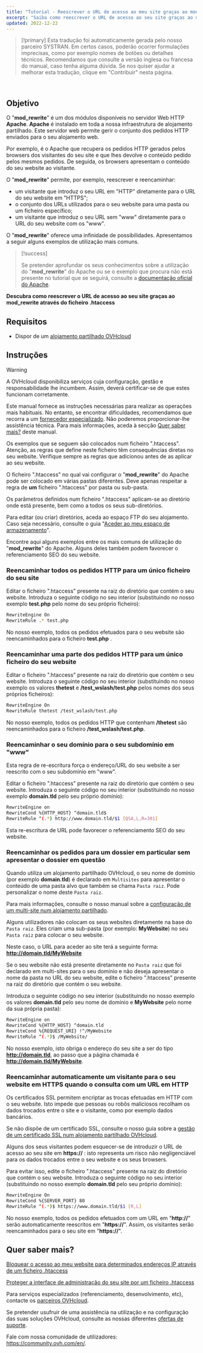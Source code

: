 ```yaml
---
title: "Tutorial - Reescrever o URL de acesso ao meu site graças ao mod_rewrite através do ficheiro .htaccess"
excerpt: "Saiba como reescrever o URL de acesso ao seu site graças ao mod_rewrite através do ficheiro .htaccess"
updated: 2022-12-22
---
```


> [!primary]
> Esta tradução foi automaticamente gerada pelo nosso parceiro SYSTRAN. Em certos casos, poderão ocorrer formulações imprecisas, como por exemplo nomes de botões ou detalhes técnicos. Recomendamos que consulte a versão inglesa ou francesa do manual, caso tenha alguma dúvida. Se nos quiser ajudar a melhorar esta tradução, clique em "Contribuir" nesta página.
>

  
## Objetivo

O "**mod_rewrite**" é um dos módulos disponíveis no servidor Web HTTP **Apache**. **Apache** é instalado em toda a nossa infraestrutura de alojamento partilhado. Este servidor web permite gerir o conjunto dos pedidos HTTP enviados para o seu alojamento web.

Por exemplo, é o Apache que recupera os pedidos HTTP gerados pelos browsers dos visitantes do seu site e que lhes devolve o conteúdo pedido pelos mesmos pedidos. De seguida, os browsers apresentam o conteúdo do seu website ao visitante.

O "**mod_rewrite**" permite, por exemplo, reescrever e reencaminhar:

- um visitante que introduz o seu URL em "HTTP" diretamente para o URL do seu website em "HTTPS";
- o conjunto dos URLs utilizados para o seu website para uma pasta ou um ficheiro específico;
- um visitante que introduz o seu URL sem "www" diretamente para o URL do seu website com os "www".

O "**mod_rewrite**" oferece uma infinidade de possibilidades. Apresentamos a seguir alguns exemplos de utilização mais comuns.

> [!success]
>
> Se pretender aprofundar os seus conhecimentos sobre a utilização do "**mod_rewrite**" do Apache ou se o exemplo que procura não está presente no tutorial que se seguirá, consulte a [documentação oficial do Apache](https://httpd.apache.org/docs/2.4/en/mod/mod_rewrite.html).
>

**Descubra como reescrever o URL de acesso ao seu site graças ao mod_rewrite através do ficheiro .htaccess**
  
## Requisitos

- Dispor de um [alojamento partilhado OVHcloud](hosting.)
  
## Instruções

> [!warning]
>
> A OVHcloud disponibiliza serviços cuja configuração, gestão e responsabilidade lhe incumbem. Assim, deverá certificar-se de que estes funcionam corretamente.
> 
> Este manual fornece as instruções necessárias para realizar as operações mais habituais. No entanto, se encontrar dificuldades, recomendamos que recorra a um [fornecedor especializado](partner.). Não poderemos proporcionar-lhe assistência técnica. Para mais informações, aceda à secção [Quer saber mais?](htaccess_url_rewriting_using_mod_rewrite_#go-further.) deste manual.
>
> Os exemplos que se seguem são colocados num ficheiro ".htaccess". Atenção, as regras que define neste ficheiro têm consequências diretas no seu website. Verifique sempre as regras que adicionou antes de as aplicar ao seu website.
>

O ficheiro ".htaccess" no qual vai configurar o "**mod_rewrite**" do Apache pode ser colocado em várias pastas diferentes. Deve apenas respeitar a regra de **um** ficheiro ".htaccess" por pasta ou sub-pasta.

Os parâmetros definidos num ficheiro ".htaccess" aplicam-se ao diretório onde está presente, bem como a todos os seus sub-diretórios.

Para editar (ou criar) diretórios, aceda ao espaço FTP do seu alojamento. Caso seja necessário, consulte o guia "[Aceder ao meu espaço de armazenamento](ftp_connection1.)".

Encontre aqui alguns exemplos entre os mais comuns de utilização do "**mod_rewrite**" do Apache. Alguns deles também podem favorecer o referenciamento SEO do seu website.

### Reencaminhar todos os pedidos HTTP para um único ficheiro do seu site

Editar o ficheiro ".htaccess" presente na raiz do diretório que contém o seu website. Introduza o seguinte código no seu interior (substituindo no nosso exemplo **test.php** pelo nome do seu próprio ficheiro):

```bash
RewriteEngine On
RewriteRule .* test.php
```

No nosso exemplo, todos os pedidos efetuados para o seu website são reencaminhados para o ficheiro **test.php** .

### Reencaminhar uma parte dos pedidos HTTP para um único ficheiro do seu website

Editar o ficheiro ".htaccess" presente na raiz do diretório que contém o seu website. Introduza o seguinte código no seu interior (substituindo no nosso exemplo os valores **thetest** e **/test_wslash/test.php** pelos nomes dos seus próprios ficheiros):

```bash
RewriteEngine On
RewriteRule thetest /test_wslash/test.php
```

No nosso exemplo, todos os pedidos HTTP que contenham **/thetest** são reencaminhados para o ficheiro **/test_wslash/test.php**.

### Reencaminhar o seu domínio para o seu subdomínio em "www"

Esta regra de re-escritura força o endereço/URL do seu website a ser reescrito com o seu subdomínio em "www".

Editar o ficheiro ".htaccess" presente na raiz do diretório que contém o seu website. Introduza o seguinte código no seu interior (substituindo no nosso exemplo **domain.tld** pelo seu próprio domínio):

```bash
RewriteEngine on
RewriteCond %{HTTP_HOST} ^domain.tld$
RewriteRule ^(.*) http://www.domain.tld/$1 [QSA,L,R=301]
```

Esta re-escritura de URL pode favorecer o referenciamento SEO do seu website.

### Reencaminhar os pedidos para um dossier em particular sem apresentar o dossier em questão

Quando utiliza um alojamento partilhado OVHcloud, o seu nome de domínio (por exemplo **domain.tld**) é declarado em `Multisites` para apresentar o conteúdo de uma pasta alvo que também se chama `Pasta raiz`. Pode personalizar o nome deste `Pasta raiz`.

Para mais informações, consulte o nosso manual sobre a [configuração de um multi-site num alojamento partilhado](multisites_configure_multisite1.).

Alguns utilizadores não colocam os seus websites diretamente na base do `Pasta raiz`. Eles criam uma sub-pasta (por exemplo: **MyWebsite**) no seu `Pasta raiz` para colocar o seu website.

Neste caso, o URL para aceder ao site terá a seguinte forma: **http://domain.tld/MyWebsite**

Se o seu website não está presente diretamente no `Pasta raiz` que foi declarado em multi-sites para o seu domínio e não deseja apresentar o nome da pasta no URL do seu website, edite o ficheiro ".htaccess" presente na raiz do diretório que contém o seu website. 

Introduza o seguinte código no seu interior (substituindo no nosso exemplo os valores **domain.tld** pelo seu nome de domínio e **MyWebsite** pelo nome da sua própria pasta):

```bash
RewriteEngine on
RewriteCond %{HTTP_HOST} ^domain.tld
RewriteCond %{REQUEST_URI} !^/MyWebsite
RewriteRule ^(.*)$ /MyWebsite/
```

No nosso exemplo, isto obriga o endereço do seu site a ser do tipo **http://domain.tld**, ao passo que a página chamada é **http://domain.tld/MyWebsite**.

### Reencaminhar automaticamente um visitante para o seu website em HTTPS quando o consulta com um URL em HTTP

Os certificados SSL permitem encriptar as trocas efetuadas em HTTP com o seu website. Isto impede que pessoas ou robôs maliciosos recolham os dados trocados entre o site e o visitante, como por exemplo dados bancários.

Se não dispõe de um certificado SSL, consulte o nosso guia sobre a [gestão de um certificado SSL num alojamento partilhado OVHcloud](ssl_on_webhosting1.).

Alguns dos seus visitantes podem esquecer-se de introduzir o URL de acesso ao seu site em **https://** : isto representa um risco não negligenciável para os dados trocados entre o seu website e os seus browsers.

Para evitar isso, edite o ficheiro ".htaccess" presente na raiz do diretório que contém o seu website. Introduza o seguinte código no seu interior (substituindo no nosso exemplo **domain.tld** pelo seu próprio domínio):

```bash
RewriteEngine On
RewriteCond %{SERVER_PORT} 80
RewriteRule ^(.*)$ https://www.domain.tld/$1 [R,L]
```

No nosso exemplo, todos os pedidos efetuados com um URL em "**http://**" serão automaticamente reescritos em "**https://**". Assim, os visitantes serão reencaminhados para o seu site em "**https://**".
  
## Quer saber mais? <a name="go-further"></a>

[Bloquear o acesso ao meu website para determinados endereços IP através de um ficheiro .htaccess](htaccess_how_to_block_a_specific_ip_address_from_accessing_your_website1.)

[Proteger a interface de administração do seu site por um ficheiro .htaccess](htaccess_protect_directory_by_password1.)

Para serviços especializados (referenciamento, desenvolvimento, etc), contacte os [parceiros OVHcloud](partner.).

Se pretender usufruir de uma assistência na utilização e na configuração das suas soluções OVHcloud, consulte as nossas diferentes [ofertas de suporte](support.).

Fale com nossa comunidade de utilizadores: <https://community.ovh.com/en/>. 